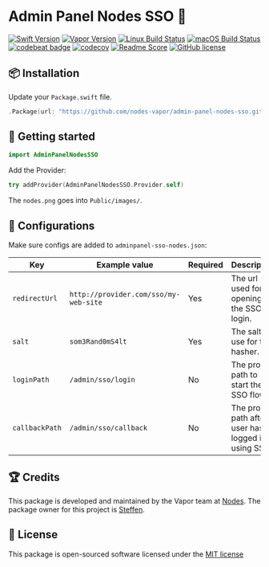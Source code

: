 # Admin Panel Nodes SSO 🔑
[![Swift Version](https://img.shields.io/badge/Swift-3.1-brightgreen.svg)](http://swift.org)
[![Vapor Version](https://img.shields.io/badge/Vapor-2-F6CBCA.svg)](http://vapor.codes)
[![Linux Build Status](https://img.shields.io/circleci/project/github/nodes-vapor/admin-panel-nodes-sso.svg?label=Linux)](https://circleci.com/gh/nodes-vapor/admin-panel-nodes-sso)
[![macOS Build Status](https://img.shields.io/travis/nodes-vapor/admin-panel-nodes-sso.svg?label=macOS)](https://travis-ci.org/nodes-vapor/admin-panel-nodes-sso)
[![codebeat badge](https://codebeat.co/badges/52c2f960-625c-4a63-ae63-52a24d747da1)](https://codebeat.co/projects/github-com-nodes-vapor-admin-panel-nodes-sso)
[![codecov](https://codecov.io/gh/nodes-vapor/admin-panel-nodes-sso/branch/master/graph/badge.svg)](https://codecov.io/gh/nodes-vapor/admin-panel-nodes-sso)
[![Readme Score](http://readme-score-api.herokuapp.com/score.svg?url=https://github.com/nodes-vapor/admin-panel-nodes-sso)](http://clayallsopp.github.io/readme-score?url=https://github.com/nodes-vapor/admin-panel-nodes-sso)
[![GitHub license](https://img.shields.io/badge/license-MIT-blue.svg)](https://raw.githubusercontent.com/nodes-vapor/admin-panel-nodes-sso/master/LICENSE)

## 📦 Installation

Update your `Package.swift` file.
```swift
.Package(url: "https://github.com/nodes-vapor/admin-panel-nodes-sso.git", majorVersion: 0, minorVersion: 4)
```

## 🚀 Getting started

```swift
import AdminPanelNodesSSO
```

Add the Provider:

```swift
try addProvider(AdminPanelNodesSSO.Provider.self)
```

The `nodes.png` goes into `Public/images/`.

## 🔧 Configurations

Make sure configs are added to `adminpanel-sso-nodes.json`:

| Key            | Example value                         | Required | Description                              |
| -------------- | ------------------------------------- | -------- | ---------------------------------------- |
| `redirectUrl`  | `http://provider.com/sso/my-web-site` | Yes      | The url used for opening up the SSO login. |
| `salt`         | `som3Rand0mS4lt`                      | Yes      | The salt to use for the hasher.          |
| `loginPath`    | `/admin/sso/login`                    | No       | The project path to start the SSO flow.  |
| `callbackPath` | `/admin/sso/callback`                 | No       | The project path after user has logged in using SSO. |

## 🏆 Credits

This package is developed and maintained by the Vapor team at [Nodes](https://www.nodes.dk).
The package owner for this project is [Steffen](https://github.com/steffendsommer).

## 📄 License

This package is open-sourced software licensed under the [MIT license](http://opensource.org/licenses/MIT)
